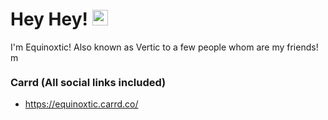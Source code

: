# Hey Hey! <img src="https://cdn.discordapp.com/attachments/798150104158568448/998215838979076206/marlow_happy.jpg" alt="marlow_happy" width="25"/>

I'm Equinoxtic! Also known as Vertic to a few people whom are my friends!
<img src="https://cdn.discordapp.com/attachments/798150104158568448/998215839188795402/marlow_smile.jpg" alt="marlow_smile" width="15"/>

### Carrd (All social links included)
* https://equinoxtic.carrd.co/
<!--
**Equinoxtic/Equinoxtic** is a ✨ _special_ ✨ repository because its `README.md` (this file) appears on your GitHub profile.
-->
